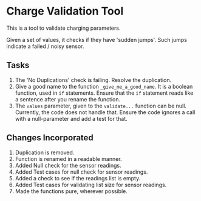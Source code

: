# Charge Validation Tool

This is a tool to validate charging parameters.

Given a set of values, it checks if they have 'sudden jumps'.
Such jumps indicate a failed / noisy sensor.

## Tasks

1. The 'No Duplications' check is failing. Resolve the duplication.
2. Give a good name to the function `_give_me_a_good_name`.
It is a boolean function, used in `if` statements.
Ensure that the `if` statement reads like a sentence after you rename the function.
3. The `values` parameter, given to the `validate...` function can be null.
Currently, the code does not handle that.
Ensure the code ignores a call with a null-parameter and add a test for that.


## Changes Incorporated
1. Duplication is removed.
2. Function is renamed in a readable manner.
3. Added Null check for the sensor readings.
4. Added Test cases for null check for sensor readings.
5. Added a check to see if the readings list is empty.
6. Added Test cases for validating list size for sensor readings.
7. Made the functions pure, wherever possible.
